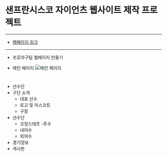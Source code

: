 # 샌프란시스코 자이언츠 웹사이트 제작 프로젝트
-----------------------------------------------

- [웹페이지 링크](http://54.180.115.34:8080/main/entrance)

-----------------------------------------------

- 프로야구팀 웹페이지 만들기





- 메인 페이지
![메인 페이지](https://user-images.githubusercontent.com/86460929/175053004-efdd5a87-ae3f-404b-9533-56621365d310.gif)
#


- 선수단
- 구단 소개
  - 대표 선수
  - 로고 및 마스코트
  - 구장
- 선수단
  - 코칭스태프
  -투수
  - 내야수
  - 외야수
- 경기정보
- 게시판
